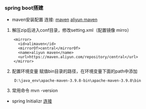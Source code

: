 ### spring boot搭建
- maven安装配置
连接:
[maven](https://maven.apache.org/)
[aliyun maven](https://developer.aliyun.com/mvn/view)
1. 解压zip后进入conf目录，修改setting.xml（配置镜像 mirro）
```
    <mirror>
      <id>alimaven</id>
      <mirrorOf>central</mirrorOf>
      <name>aliyun maven</name>
      <url>https://maven.aliyun.com/repository/central</url>
    </mirror>
```
2. 配置环境变量
    赋值bin目录的路径，在环境变量下面的path中添加
        
        D:\java_env\apache-maven-3.9.8-bin\apache-maven-3.9.8\bin
3. 常用命令
    mvn -version

- spring Initializr
    [连接](https://start.spring.io)